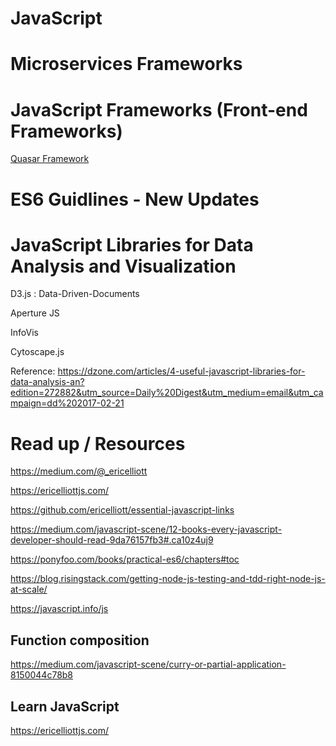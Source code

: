 # JavaScript

# Microservices Frameworks

# JavaScript Frameworks (Front-end Frameworks)
 [Quasar Framework](http://quasar-framework.org/)

# ES6 Guidlines - New Updates

# JavaScript Libraries for Data Analysis and Visualization

 D3.js : Data-Driven-Documents

 Aperture JS

 InfoVis

 Cytoscape.js

 Reference: https://dzone.com/articles/4-useful-javascript-libraries-for-data-analysis-an?edition=272882&utm_source=Daily%20Digest&utm_medium=email&utm_campaign=dd%202017-02-21

# Read up / Resources

https://medium.com/@_ericelliott

https://ericelliottjs.com/

https://github.com/ericelliott/essential-javascript-links

https://medium.com/javascript-scene/12-books-every-javascript-developer-should-read-9da76157fb3#.ca10z4uj9

https://ponyfoo.com/books/practical-es6/chapters#toc

https://blog.risingstack.com/getting-node-js-testing-and-tdd-right-node-js-at-scale/

https://javascript.info/js


## Function composition

https://medium.com/javascript-scene/curry-or-partial-application-8150044c78b8


## Learn JavaScript

https://ericelliottjs.com/


